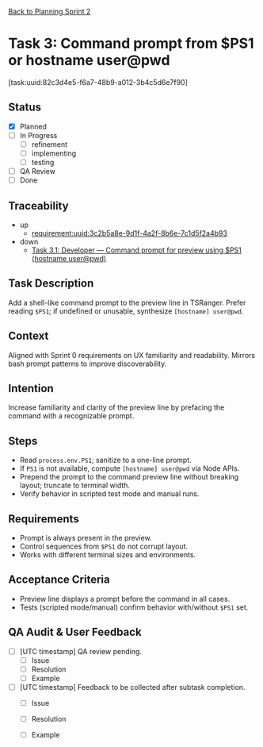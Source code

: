 [Back to Planning Sprint 2](./planning.md)

# Task 3: Command prompt from $PS1 or hostname user@pwd

[task:uuid:82c3d4e5-f6a7-48b9-a012-3b4c5d6e7f90]

## Status
- [x] Planned
- [ ] In Progress
  - [ ] refinement
  - [ ] implementing
  - [ ] testing
- [ ] QA Review
- [ ] Done

## Traceability
- up
  - [requirement:uuid:3c2b5a8e-9d1f-4a2f-8b6e-7c1d5f2a4b93](./requiremnents.md)
- down
  - [Task 3.1: Developer — Command prompt for preview using $PS1 (hostname user@pwd)](./task-3.1-developer-command-prompt-ps1.md)

## Task Description
Add a shell-like command prompt to the preview line in TSRanger. Prefer reading `$PS1`; if undefined or unusable, synthesize `[hostname] user@pwd`.

## Context
Aligned with Sprint 0 requirements on UX familiarity and readability. Mirrors bash prompt patterns to improve discoverability.

## Intention
Increase familiarity and clarity of the preview line by prefacing the command with a recognizable prompt.

## Steps
- Read `process.env.PS1`; sanitize to a one-line prompt.
- If `PS1` is not available, compute `[hostname] user@pwd` via Node APIs.
- Prepend the prompt to the command preview line without breaking layout; truncate to terminal width.
- Verify behavior in scripted test mode and manual runs.

## Requirements
- Prompt is always present in the preview.
- Control sequences from `$PS1` do not corrupt layout.
- Works with different terminal sizes and environments.

## Acceptance Criteria
- Preview line displays a prompt before the command in all cases.
- Tests (scripted mode/manual) confirm behavior with/without `$PS1` set.

## QA Audit & User Feedback
- [ ] [UTC timestamp] QA review pending.
  - [ ] Issue
  - [ ] Resolution
  - [ ] Example
- [ ] [UTC timestamp] Feedback to be collected after subtask completion.
  - [ ] Issue
  - [ ] Resolution
  - [ ] Example



